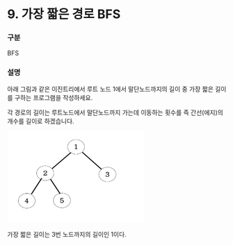 # 9. 가장 짧은 경로 BFS

### 구분

<p>BFS</p>

### 설명

<p>아래 그림과 같은 이진트리에서 루트 노드 1에서 말단노드까지의 길이 중 가장 짧은 길이를 구하는 프로그램을 작성하세요.</p>

<p>각 경로의 길이는 루트노드에서 말단노드까지 가는데 이동하는 횟수를 즉 간선(에지)의 개수를 길이로 하겠습니다.</p>

<img src="./img.png" alt="img.png" width="316" height="210">

<p>가장 짧은 길이는 3번 노드까지의 길이인 1이다.</p>